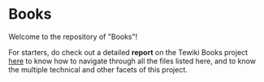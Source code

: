 # Books

Welcome to the repository of "Books"! 

For starters, do check out a detailed **report** on the Tewiki Books project [here](https://docs.google.com/document/d/17Ll3s4RTa1K25-0ShrDKe0_9z2Ct19g9zegw5jVCeR8/edit) to know how to navigate through all the files listed here, and to know the multiple technical and other facets of this project.


